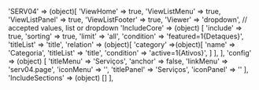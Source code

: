 <!-- IDEAL CONFIGURATION FOR THE MODEL -->

'SERV04' => (object)[
    'ViewHome' => true,
    'ViewListMenu' => true,
    'ViewListPanel' => true,
    'ViewListFooter' => true,
    'Viewer' => 'dropdown', // accepted values, list or dropdown
    'IncludeCore' => (object) [
        'include' => true,
        'sorting' => true,
        'limit' => 'all',
        'condition' => 'featured=1{Detaques}',
        'titleList' => 'title',
        'relation' => (object)[
            'category' =>(object)[
                'name' => 'Categoria',
                'titleList' => 'title',
                'condition' => 'active=1{Ativos}',
            ]
        ],
    ],
    'config' => (object) [
        'titleMenu' => 'Serviços',
        'anchor' =>  false,
        'linkMenu' => 'serv04.page',
        'iconMenu' => '',
        'titlePanel' => 'Serviços',
        'iconPanel' => ''
    ],
    'IncludeSections' => (object) []
],
